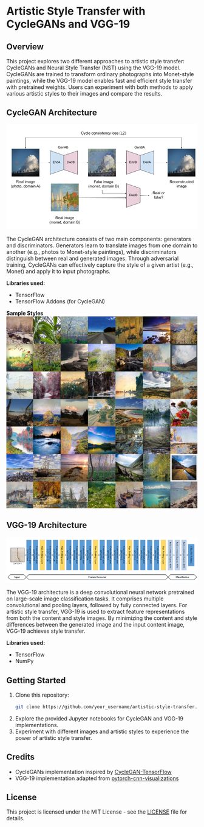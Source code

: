 # Artistic Style Transfer with CycleGANs and VGG-19

## Overview

This project explores two different approaches to artistic style transfer: CycleGANs and Neural Style Transfer (NST) using the VGG-19 model. CycleGANs are trained to transform ordinary photographs into Monet-style paintings, while the VGG-19 model enables fast and efficient style transfer with pretrained weights. Users can experiment with both methods to apply various artistic styles to their images and compare the results.

## CycleGAN Architecture

![CycleGAN Architecture](Images/CycleGAN.png)

The CycleGAN architecture consists of two main components: generators and discriminators. Generators learn to translate images from one domain to another (e.g., photos to Monet-style paintings), while discriminators distinguish between real and generated images. Through adversarial training, CycleGANs can effectively capture the style of a given artist (e.g., Monet) and apply it to input photographs.

**Libraries used:**
- TensorFlow
- TensorFlow Addons (for CycleGAN)

**Sample Styles**
![Sample Styles](Images/sample_styles.jpg)

## VGG-19 Architecture

![VGG-19 Architecture](Images/The-architecture-of-the-VGG-19-model.png)

The VGG-19 architecture is a deep convolutional neural network pretrained on large-scale image classification tasks. It comprises multiple convolutional and pooling layers, followed by fully connected layers. For artistic style transfer, VGG-19 is used to extract feature representations from both the content and style images. By minimizing the content and style differences between the generated image and the input content image, VGG-19 achieves style transfer.

**Libraries used:**
- TensorFlow
- NumPy

## Getting Started

1. Clone this repository:
   ```bash
   git clone https://github.com/your_username/artistic-style-transfer.git

2. Explore the provided Jupyter notebooks for CycleGAN and VGG-19 implementations.
3. Experiment with different images and artistic styles to experience the power of artistic style transfer.

## Credits

- CycleGANs implementation inspired by [CycleGAN-TensorFlow](https://github.com/LynnHo/CycleGAN-Tensorflow-2)
- VGG-19 implementation adapted from [pytorch-cnn-visualizations](https://github.com/utkuozbulak/pytorch-cnn-visualizations)

## License

This project is licensed under the MIT License - see the [LICENSE](LICENSE) file for details.

